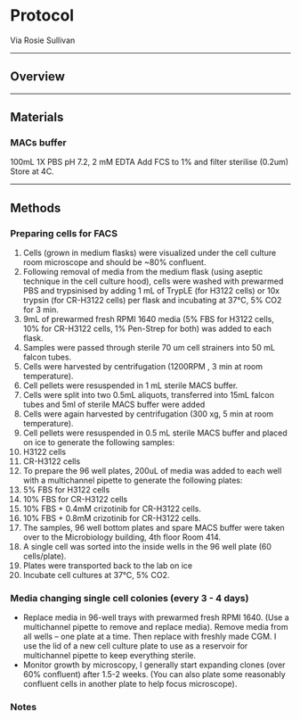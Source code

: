 # Protocol
Via Rosie Sullivan

------------------------------------------------------------------
## Overview


------------------------------------------------------------------
## Materials

### MACs buffer
100mL 1X PBS pH 7.2, 2 mM EDTA
Add FCS to 1% and filter sterilise (0.2um)
Store at 4C.

------------------------------------------------------------------
## Methods

### Preparing cells for FACS

1.	Cells (grown in medium flasks) were visualized under the cell culture room microscope and should be ~80% confluent.
2.	Following removal of media from the medium flask (using aseptic technique in the cell culture hood), cells were washed with prewarmed PBS and trypsinised by adding 1 mL of TrypLE (for H3122 cells) or 10x trypsin (for CR-H3122 cells) per flask and incubating at 37°C, 5% CO2 for 3 min.
3.	9mL of prewarmed fresh RPMI 1640 media (5% FBS for H3122 cells, 10% for CR-H3122 cells, 1% Pen-Strep for both) was added to each flask.
4.	Samples were passed through sterile 70 um cell strainers into 50 mL falcon tubes.
5.	Cells were harvested by centrifugation (1200RPM , 3 min at room temperature).
6.	Cell pellets were resuspended in 1 mL sterile MACS buffer.
7.	Cells were split into two 0.5mL aliquots, transferred into 15mL falcon tubes and 5ml of sterile MACS buffer were added
8.	Cells were again harvested by centrifugation (300 xg, 5 min at room temperature).
9.	Cell pellets were resuspended in 0.5 mL sterile MACS buffer and placed on ice to generate the following samples:
1.	H3122 cells
2.	CR-H3122 cells
10.	To prepare the 96 well plates, 200uL of media was added to each well with a multichannel pipette to generate the following plates:
1.	5% FBS for H3122 cells
2.	10% FBS for CR-H3122 cells
3.	10% FBS + 0.4mM crizotinib for CR-H3122 cells.
4.	10% FBS + 0.8mM crizotinib for CR-H3122 cells.
11.	The samples, 96 well bottom  plates and spare MACS buffer were taken over to the Microbiology building, 4th floor Room 414.
12.	A single cell was sorted into the inside wells in the 96 well plate (60 cells/plate).
13.	Plates were transported back to the lab on ice
14.	Incubate cell cultures at 37°C, 5% CO2.


### Media changing single cell colonies (every 3 - 4 days)
-	Replace media in 96-well trays with prewarmed fresh RPMI 1640. (Use a multichannel pipette to remove and replace media). Remove media from all wells – one plate at a time. Then replace with freshly made CGM. I use the lid of a new cell culture plate to use as a reservoir for multichannel pipette to keep everything sterile.
-	Monitor growth by microscopy, I generally start expanding clones (over 60% confluent) after 1.5-2 weeks. (You can also plate some reasonably confluent cells in another plate to help focus microscope).


### Notes
